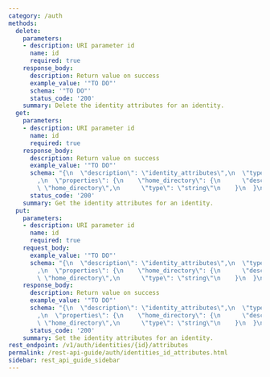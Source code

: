 ```yaml
---
category: /auth
methods:
  delete:
    parameters:
    - description: URI parameter id
      name: id
      required: true
    response_body:
      description: Return value on success
      example_value: '"TO DO"'
      schema: '"TO DO"'
      status_code: '200'
    summary: Delete the identity attributes for an identity.
  get:
    parameters:
    - description: URI parameter id
      name: id
      required: true
    response_body:
      description: Return value on success
      example_value: '"TO DO"'
      schema: "{\n  \"description\": \"identity_attributes\",\n  \"type\": \"object\"\
        ,\n  \"properties\": {\n    \"home_directory\": {\n      \"description\":\
        \ \"home_directory\",\n      \"type\": \"string\"\n    }\n  }\n}"
      status_code: '200'
    summary: Get the identity attributes for an identity.
  put:
    parameters:
    - description: URI parameter id
      name: id
      required: true
    request_body:
      example_value: '"TO DO"'
      schema: "{\n  \"description\": \"identity_attributes\",\n  \"type\": \"object\"\
        ,\n  \"properties\": {\n    \"home_directory\": {\n      \"description\":\
        \ \"home_directory\",\n      \"type\": \"string\"\n    }\n  }\n}"
    response_body:
      description: Return value on success
      example_value: '"TO DO"'
      schema: "{\n  \"description\": \"identity_attributes\",\n  \"type\": \"object\"\
        ,\n  \"properties\": {\n    \"home_directory\": {\n      \"description\":\
        \ \"home_directory\",\n      \"type\": \"string\"\n    }\n  }\n}"
      status_code: '200'
    summary: Set the identity attributes for an identity.
rest_endpoint: /v1/auth/identities/{id}/attributes
permalink: /rest-api-guide/auth/identities_id_attributes.html
sidebar: rest_api_guide_sidebar
---
```

